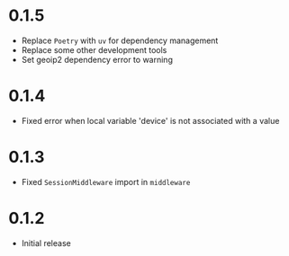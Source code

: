 # 0.1.5

- Replace `Poetry` with `uv` for dependency management
- Replace some other development tools
- Set geoip2 dependency error to warning

# 0.1.4

- Fixed error when local variable 'device' is not associated with a value

# 0.1.3

- Fixed `SessionMiddleware` import in `middleware`

# 0.1.2

- Initial release
